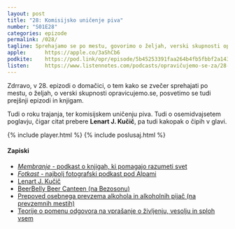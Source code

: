 ```yaml
---
layout: post
title: "28: Komisijsko uničenje piva"
number: "S01E28"
categories: epizode
permalink: /028/
tagline: Sprehajamo se po mestu, govorimo o željah, verski skupnosti opravicujemo.se in o roku trajanja. Tudi o komisijskem uničenju piva. In čipih v glavi. Citat prebere Lenart J. Kučič.
apple:		https://apple.co/3aShCb6
podkite:	https://pod.link/opr/episode/5b45253391faa264b4fb5fbbf2a143fb
listen:		https://www.listennotes.com/podcasts/opravičujemo-se-za/28-komisijsko-uničenje-piva-ldkQ_XLowFT/embed/
---
```


Zdrravo, v 28. epizodi o domačici, o tem kako se zvečer sprehajati po mestu, o željah, o verski skupnosti opravicujemo.se, posvetimo se tudi prejšnji epizodi in knjigam. 

Tudi o roku trajanja, ter komisijskem uničenju piva. Tudi o osemidvajsetem poglavju, čigar citat prebere **Lenart J. Kučič**, pa tudi kakopak o čipih v glavi. 

{% include player.html %}
{% include poslusaj.html %}

#### Zapiski

- [_Membranje_ - podkast o knjigah, ki pomagajo razumeti svet](https://www.marsowci.net/category/membranje/)
- [_Fotkast_ - najbolj fotografski podkast pod Alpami](https://www.marsowci.net/category/fotkast/)
- [Lenart J. Kučič](https://twitter.com/ljkucic/)
- [BeerBelly Beer Canteen (na Bezosonu)](https://www.amazon.com/BeerBelly-200-001-80-Ounce-Beer-Belly/dp/B001RB2CXY)
- [Prepoved osebnega prevzema alkohola in alkoholnih pijač (na prevzemnih mestih)](https://www.ozs.si/novice/od-7122020-na-prevzemnih-mestih-ni-dovoljen-osebni-prevzem-alkohola-in-alkoholnih-pijac-5fca142c2114e0635a9a35ac)
- [Teorije o pomenu odgovora na vprašanje o življenju, vesolju in sploh vsem](https://en.wikipedia.org/wiki/Phrases_from_The_Hitchhiker%27s_Guide_to_the_Galaxy#Answer_to_the_Ultimate_Question_of_Life,_the_Universe,_and_Everything_(42))